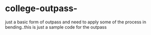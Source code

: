 # college-outpass-
just a basic form of outpass and need to apply some of the process in bending..this is just a sample code for the outpass
